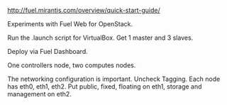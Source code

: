 http://fuel.mirantis.com/overview/quick-start-guide/

Experiments with Fuel Web for OpenStack. 

Run the .launch script for VirtualBox. Get 1 master and 3 slaves. 

Deploy via Fuel Dashboard.

One controllers node, two computes nodes. 

The networking configuration is important.  Uncheck Tagging. Each node has eth0, eth1, eth2. Put public, fixed, floating on eth1, storage and management on eth2. 
